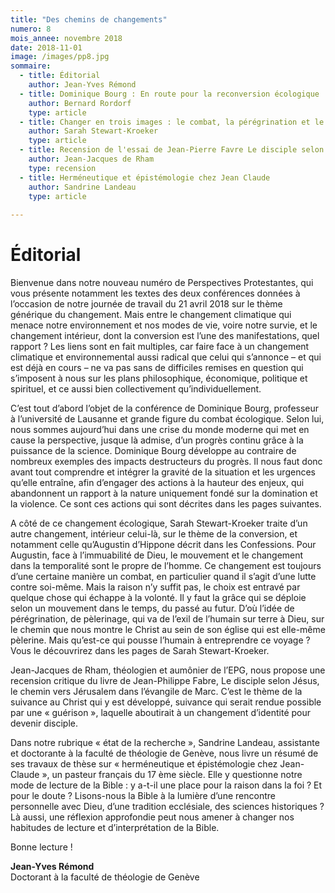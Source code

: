 ```yaml
---
title: "Des chemins de changements"
numero: 8
mois_annee: novembre 2018
date: 2018-11-01
image: /images/pp8.jpg
sommaire:
  - title: Éditorial
    author: Jean-Yves Rémond
  - title: Dominique Bourg : En route pour la reconversion écologique
    author: Bernard Rordorf
    type: article
  - title: Changer en trois images : le combat, la pérégrination et le grand saut
    author: Sarah Stewart-Kroeker
    type: article
  - title: Recension de l'essai de Jean-Pierre Favre Le disciple selon Jésus. Le chemin de Jérusalem dans l'Evangile de Marc
    author: Jean-Jacques de Rham
    type: recension
  - title: Herméneutique et épistémologie chez Jean Claude
    author: Sandrine Landeau
    type: article
 
---
```


# Éditorial
Bienvenue dans notre nouveau numéro de Perspectives Protestantes, qui vous présente
notamment les textes des deux conférences données à l’occasion de notre journée de travail
du 21 avril 2018 sur le thème générique du changement. Mais entre le changement climatique
qui menace notre environnement et nos modes de vie, voire notre survie, et le changement
intérieur, dont la conversion est l’une des manifestations, quel rapport ? Les liens sont en fait
multiples, car faire face à un changement climatique et environnemental aussi radical que
celui qui s’annonce – et qui est déjà en cours – ne va pas sans de difficiles remises en question
qui s’imposent à nous sur les plans philosophique, économique, politique et spirituel, et ce
aussi bien collectivement qu’individuellement.

C’est tout d’abord l’objet de la conférence de Dominique Bourg, professeur à l’université de
Lausanne et grande figure du combat écologique. Selon lui, nous sommes aujourd’hui dans
une crise du monde moderne qui met en cause la perspective, jusque là admise, d’un progrès
continu grâce à la puissance de la science. Dominique Bourg développe au contraire de
nombreux exemples des impacts destructeurs du progrès. Il nous faut donc avant tout
comprendre et intégrer la gravité de la situation et les urgences qu’elle entraîne, afin
d’engager des actions à la hauteur des enjeux, qui abandonnent un rapport à la nature
uniquement fondé sur la domination et la violence. Ce sont ces actions qui sont décrites dans
les pages suivantes.

A côté de ce changement écologique, Sarah Stewart-Kroeker traite d’un autre changement,
intérieur celui-là, sur le thème de la conversion, et notamment celle qu’Augustin d’Hippone
décrit dans les Confessions. Pour Augustin, face à l’immuabilité de Dieu, le mouvement et le
changement dans la temporalité sont le propre de l’homme. Ce changement est toujours d’une
certaine manière un combat, en particulier quand il s’agit d’une lutte contre soi-même. Mais
la raison n’y suffit pas, le choix est entravé par quelque chose qui échappe à la volonté. Il y
faut la grâce qui se déploie selon un mouvement dans le temps, du passé au futur. D’où l’idée
de pérégrination, de pèlerinage, qui va de l’exil de l’humain sur terre à Dieu, sur le chemin
que nous montre le Christ au sein de son église qui est elle-même pèlerine. Mais qu’est-ce qui
pousse l’humain à entreprendre ce voyage ? Vous le découvrirez dans les pages de Sarah
Stewart-Kroeker.

Jean-Jacques de Rham, théologien et aumônier de l’EPG, nous propose une recension
critique du livre de Jean-Philippe Fabre, Le disciple selon Jésus, le chemin vers Jérusalem
dans l’évangile de Marc. C’est le thème de la suivance au Christ qui y est développé,
suivance qui serait rendue possible par une « guérison », laquelle aboutirait à un changement
d’identité pour devenir disciple.

Dans notre rubrique « état de la recherche », Sandrine Landeau, assistante et doctorante à la
faculté de théologie de Genève, nous livre un résumé de ses travaux de thèse sur
« herméneutique et épistémologie chez Jean-Claude », un pasteur français du 17 ème siècle. Elle
y questionne notre mode de lecture de la Bible : y a-t-il une place pour la raison dans la foi ?
Et pour le doute ? Lisons-nous la Bible à la lumière d’une rencontre personnelle avec Dieu,
d’une tradition ecclésiale, des sciences historiques ? Là aussi, une réflexion approfondie peut
nous amener à changer nos habitudes de lecture et d’interprétation de la Bible.

Bonne lecture !

**Jean-Yves Rémond**  
Doctorant à la faculté de théologie de Genève
